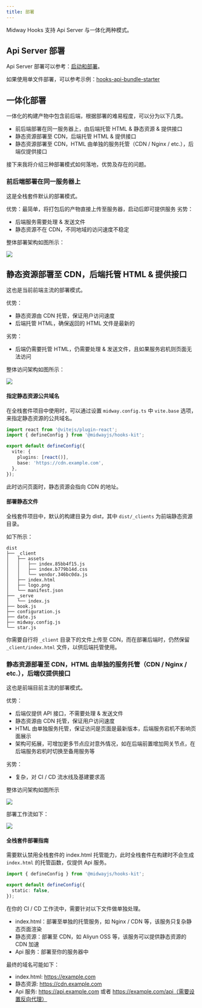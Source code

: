 ```yaml
---
title: 部署
---
```


Midway Hooks 支持 Api Server 与一体化两种模式。

## Api Server 部署

Api Server 部署可以参考：[启动和部署](/docs/deployment)。

如果使用单文件部署，可以参考示例：[hooks-api-bundle-starter](https://github.com/midwayjs/hooks/blob/main/examples/api-bundle/readme.md)

## 一体化部署

一体化的构建产物中包含前后端，根据部署的难易程度，可以分为以下几类。

- 前后端部署在同一服务器上，由后端托管 HTML & 静态资源 & 提供接口
- 静态资源部署至 CDN，后端托管 HTML & 提供接口
- 静态资源部署至 CDN，HTML 由单独的服务托管（CDN / Nginx / etc.），后端仅提供接口

接下来我将介绍三种部署模式如何落地，优势及存在的问题。

### 前后端部署在同一服务器上

这是全栈套件默认的部署模式。

优势：最简单，将打包后的产物直接上传至服务器，启动后即可提供服务
劣势：

- 后端服务需要处理 & 发送文件
- 静态资源不在 CDN，不同地域的访问速度不稳定

整体部署架构如图所示：

![](https://img.alicdn.com/imgextra/i1/O1CN01GYtN9n1T2tbEXWOwf_!!6000000002325-2-tps-2064-648.png)

## 静态资源部署至 CDN，后端托管 HTML & 提供接口

这也是当前前端主流的部署模式。

优势：

- 静态资源由 CDN 托管，保证用户访问速度
- 后端托管 HTML，确保返回的 HTML 文件是最新的

劣势：

- 后端仍需要托管 HTML，仍需要处理 & 发送文件，且如果服务宕机则页面无法访问

整体访问架构如图所示：

![](https://img.alicdn.com/imgextra/i4/O1CN01ue3LJg1HeernvfxgQ_!!6000000000783-55-tps-267-367.svg)

#### 指定静态资源公共域名

在全栈套件项目中使用时，可以通过设置 `midway.config.ts` 中 `vite.base` 选项，来指定静态资源的公共域名。

```ts
import react from '@vitejs/plugin-react';
import { defineConfig } from '@midwayjs/hooks-kit';

export default defineConfig({
  vite: {
    plugins: [react()],
    base: 'https://cdn.example.com',
  },
});
```

此时访问页面时，静态资源会指向 CDN 的地址。

#### 部署静态文件

全栈套件项目中，默认的构建目录为 dist，其中 `dist/_clients` 为前端静态资源目录。

如下所示：

```
dist
├── _client
│   ├── assets
│   │   ├── index.85bb4f15.js
│   │   ├── index.b779b14d.css
│   │   └── vendor.346bc0da.js
│   ├── index.html
│   ├── logo.png
│   └── manifest.json
├── _serve
│   └── index.js
├── book.js
├── configuration.js
├── date.js
├── midway.config.js
└── star.js
```

你需要自行将 `_client` 目录下的文件上传至 CDN，而在部署后端时，仍然保留 `_client/index.html` 文件，以供后端托管使用。

### 静态资源部署至 CDN，HTML 由单独的服务托管（CDN / Nginx / etc.），后端仅提供接口

这也是前端目前主流的部署模式。

优势：

- 后端仅提供 API 接口，不需要处理 & 发送文件
- 静态资源由 CDN 托管，保证用户访问速度
- HTML 由单独服务托管，保证访问是页面是最新版本，后端服务宕机不影响页面展示
- 架构可拓展，可增加更多节点应对意外情况，如在后端前置增加网关节点，在后端服务宕机时切换至备用服务等

劣势：

- 复杂，对 CI / CD 流水线及基建要求高

整体访问架构如图所示

![](https://img.alicdn.com/imgextra/i1/O1CN01i78JiC1yinvfLq84b_!!6000000006613-55-tps-323-367.svg)

部署工作流如下：

![](https://img.alicdn.com/imgextra/i2/O1CN018oAQf71h1QxHtRHYY_!!6000000004217-2-tps-1728-1680.png)

#### 全栈套件部署指南

需要默认禁用全栈套件的 index.html 托管能力，此时全栈套件在构建时不会生成 `index.html` 的托管函数，仅提供 Api 服务。

```ts
import { defineConfig } from '@midwayjs/hooks-kit';

export default defineConfig({
  static: false,
});
```

在你的 CI / CD 工作流中，需要针对以下文件做单独处理。

- index.html：部署至单独的托管服务，如 Nginx / CDN 等，该服务只复杂静态页面渲染
- 静态资源：部署至 CDN，如 Aliyun OSS 等，该服务可以提供静态资源的 CDN 加速
- Api 服务：部署至你的服务器中

最终的域名可能如下：

- index.html: https://example.com
- 静态资源: https://cdn.example.com
- Api 服务: https://api.example.com 或者 https://example.com/api（需要设置反向代理）
